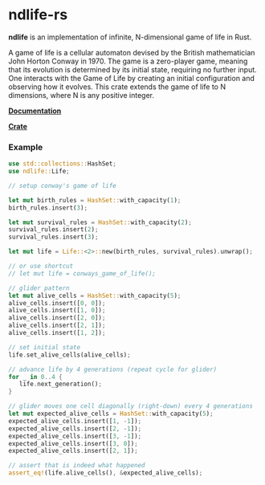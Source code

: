 # ndlife-rs

**ndlife** is an implementation of infinite, N-dimensional game of life in Rust.

A game of life is a cellular automaton devised by the British mathematician John Horton Conway in 1970.
The game is a zero-player game, meaning that its evolution is determined by its initial state, requiring no further input.
One interacts with the Game of Life by creating an initial configuration and observing how it evolves.
This crate extends the game of life to N dimensions, where N is any positive integer.

[**Documentation**](https://docs.rs/ndlife/latest/ndlife/ "docs.rs")

[**Crate**](https://crates.io/crates/ndlife "crates.io")

### Example
```rust
use std::collections::HashSet;
use ndlife::Life;

// setup conway's game of life

let mut birth_rules = HashSet::with_capacity(1);
birth_rules.insert(3);

let mut survival_rules = HashSet::with_capacity(2);
survival_rules.insert(2);
survival_rules.insert(3);

let mut life = Life::<2>::new(birth_rules, survival_rules).unwrap();

// or use shortcut
// let mut life = conways_game_of_life();

// glider pattern
let mut alive_cells = HashSet::with_capacity(5);
alive_cells.insert([0, 0]);
alive_cells.insert([1, 0]);
alive_cells.insert([2, 0]);
alive_cells.insert([2, 1]);
alive_cells.insert([1, 2]);

// set initial state
life.set_alive_cells(alive_cells);

// advance life by 4 generations (repeat cycle for glider)
for _ in 0..4 {
   life.next_generation();
}

// glider moves one cell diagonally (right-down) every 4 generations
let mut expected_alive_cells = HashSet::with_capacity(5);
expected_alive_cells.insert([1, -1]);
expected_alive_cells.insert([2, -1]);
expected_alive_cells.insert([3, -1]);
expected_alive_cells.insert([3, 0]);
expected_alive_cells.insert([2, 1]);

// assert that is indeed what happened
assert_eq!(life.alive_cells(), &expected_alive_cells);
```
